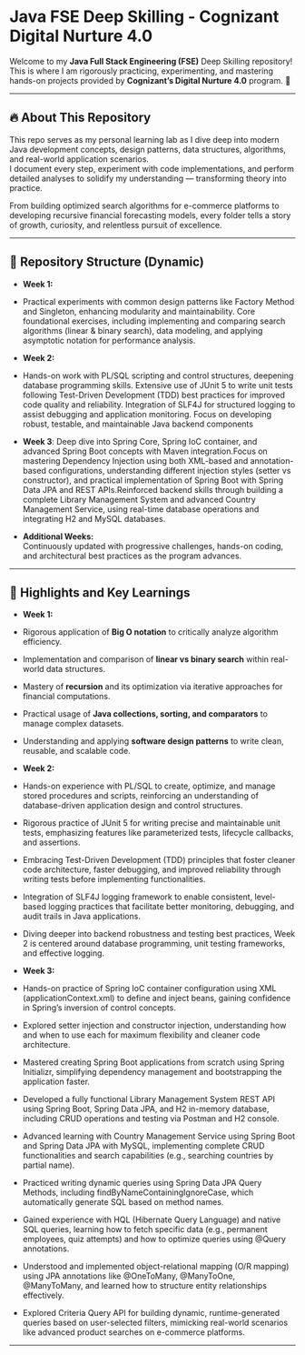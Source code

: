 # Java FSE Deep Skilling - Cognizant Digital Nurture 4.0

Welcome to my **Java Full Stack Engineering (FSE)** Deep Skilling repository! This is where I am rigorously practicing, experimenting, and mastering hands-on projects provided by **Cognizant’s Digital Nurture 4.0** program. 🚀

---

## 🔥 About This Repository

This repo serves as my personal learning lab as I dive deep into modern Java development concepts, design patterns, data structures, algorithms, and real-world application scenarios.  
I document every step, experiment with code implementations, and perform detailed analyses to solidify my understanding — transforming theory into practice.

From building optimized search algorithms for e-commerce platforms to developing recursive financial forecasting models, every folder tells a story of growth, curiosity, and relentless pursuit of excellence.

---

## 📂 Repository Structure (Dynamic)

- **Week 1:**
- Practical experiments with common design patterns like Factory Method and Singleton, enhancing modularity and maintainability.
  Core foundational exercises, including implementing and comparing search algorithms (linear & binary search), data modeling, and applying asymptotic notation for performance analysis.


- **Week 2:**
- Hands-on work with PL/SQL scripting and control structures, deepening database programming skills. Extensive use of JUnit 5 to write unit tests following Test-Driven Development (TDD) best practices for improved code quality and reliability. Integration of SLF4J for structured logging to assist debugging and application monitoring. Focus on developing robust, testable, and maintainable Java backend components

- **Week 3**:
Deep dive into Spring Core, Spring IoC container, and advanced Spring Boot concepts with Maven integration.Focus on mastering Dependency Injection using both XML-based and annotation-based configurations, understanding different injection styles (setter vs constructor), and practical implementation of Spring Boot with Spring Data JPA and REST APIs.Reinforced backend skills through building a complete Library Management System and advanced Country Management Service, using real-time database operations and integrating H2 and MySQL databases.
  

- **Additional Weeks:**  
  Continuously updated with progressive challenges, hands-on coding, and architectural best practices as the program advances.

---

## 🌟 Highlights and Key Learnings


- **Week 1:**
- Rigorous application of **Big O notation** to critically analyze algorithm efficiency.  
- Implementation and comparison of **linear vs binary search** within real-world data structures.  
- Mastery of **recursion** and its optimization via iterative approaches for financial computations.  
- Practical usage of **Java collections, sorting, and comparators** to manage complex datasets.  
- Understanding and applying **software design patterns** to write clean, reusable, and scalable code.



- **Week 2:**
- Hands-on experience with PL/SQL to create, optimize, and manage stored procedures and scripts, reinforcing an understanding of database-driven application design and control structures.
- Rigorous practice of JUnit 5 for writing precise and maintainable unit tests, emphasizing features like parameterized tests, lifecycle callbacks, and assertions. 
- Embracing Test-Driven Development (TDD) principles that foster cleaner code architecture, faster debugging, and improved reliability through writing tests before implementing functionalities. 
- Integration of SLF4J logging framework to enable consistent, level-based logging practices that facilitate better monitoring, debugging, and audit trails in Java applications. 
- Diving deeper into backend robustness and testing best practices, Week 2 is centered around database programming, unit testing frameworks, and effective logging.

- **Week 3:**
- Hands-on practice of Spring IoC container configuration using XML (applicationContext.xml) to define and inject beans, gaining confidence in Spring’s inversion of control concepts.
- Explored setter injection and constructor injection, understanding how and when to use each for maximum flexibility and cleaner code architecture.
- Mastered creating Spring Boot applications from scratch using Spring Initializr, simplifying dependency management and bootstrapping the application faster.
- Developed a fully functional Library Management System REST API using Spring Boot, Spring Data JPA, and H2 in-memory database, including CRUD operations and testing via Postman and H2 console.
- Advanced learning with Country Management Service using Spring Boot and Spring Data JPA with MySQL, implementing complete CRUD functionalities and search capabilities (e.g., searching countries by partial name).
- Practiced writing dynamic queries using Spring Data JPA Query Methods, including findByNameContainingIgnoreCase, which automatically generate SQL based on method names.
- Gained experience with HQL (Hibernate Query Language) and native SQL queries, learning how to fetch specific data (e.g., permanent employees, quiz attempts) and how to optimize queries using @Query annotations.
- Understood and implemented object-relational mapping (O/R mapping) using JPA annotations like @OneToMany, @ManyToOne, @ManyToMany, and learned how to structure entity relationships effectively.
- Explored Criteria Query API for building dynamic, runtime-generated queries based on user-selected filters, mimicking real-world scenarios like advanced product searches on e-commerce platforms.

---

